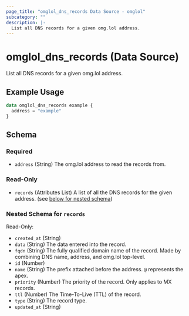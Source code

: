 ```yaml
---
page_title: "omglol_dns_records Data Source - omglol"
subcategory: ""
description: |-
  List all DNS records for a given omg.lol address.
---
```


# omglol_dns_records (Data Source)

List all DNS records for a given omg.lol address.

## Example Usage

```terraform
data omglol_dns_records example {
  address = "example"
}
```

<!-- schema generated by tfplugindocs -->
## Schema

### Required

- `address` (String) The omg.lol address to read the records from.

### Read-Only

- `records` (Attributes List) A list of all the DNS records for the given address. (see [below for nested schema](#nestedatt--records))

<a id="nestedatt--records"></a>
### Nested Schema for `records`

Read-Only:

- `created_at` (String)
- `data` (String) The data entered into the record.
- `fqdn` (String) The fully qualified domain name of the record. Made by combining DNS name, address, and omg.lol top-level.
- `id` (Number)
- `name` (String) The prefix attached before the address. `@` represents the apex.
- `priority` (Number) The priority of the record. Only applies to MX records.
- `ttl` (Number) The Time-To-Live (TTL) of the record.
- `type` (String) The record type.
- `updated_at` (String)